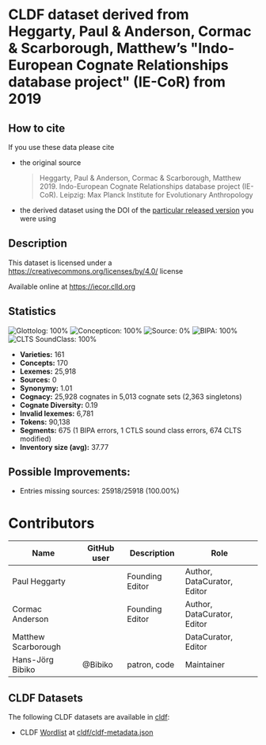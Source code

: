 # CLDF dataset derived from Heggarty, Paul & Anderson, Cormac & Scarborough, Matthew’s "Indo-European Cognate Relationships database project" (IE-CoR) from 2019

## How to cite

If you use these data please cite
- the original source
  > Heggarty, Paul & Anderson, Cormac & Scarborough, Matthew 2019. Indo-European Cognate Relationships database project (IE-CoR). Leipzig: Max Planck Institute for Evolutionary Anthropology
- the derived dataset using the DOI of the [particular released version](releases/) you were using

## Description


This dataset is licensed under a https://creativecommons.org/licenses/by/4.0/ license

Available online at https://iecor.clld.org

## Statistics


![Glottolog: 100%](https://img.shields.io/badge/Glottolog-100%25-brightgreen.svg "Glottolog: 100%")
![Concepticon: 100%](https://img.shields.io/badge/Concepticon-100%25-brightgreen.svg "Concepticon: 100%")
![Source: 0%](https://img.shields.io/badge/Source-0%25-red.svg "Source: 0%")
![BIPA: 100%](https://img.shields.io/badge/BIPA-100%25-brightgreen.svg "BIPA: 100%")
![CLTS SoundClass: 100%](https://img.shields.io/badge/CLTS%20SoundClass-100%25-brightgreen.svg "CLTS SoundClass: 100%")

- **Varieties:** 161
- **Concepts:** 170
- **Lexemes:** 25,918
- **Sources:** 0
- **Synonymy:** 1.01
- **Cognacy:** 25,928 cognates in 5,013 cognate sets (2,363 singletons)
- **Cognate Diversity:** 0.19
- **Invalid lexemes:** 6,781
- **Tokens:** 90,138
- **Segments:** 675 (1 BIPA errors, 1 CTLS sound class errors, 674 CLTS modified)
- **Inventory size (avg):** 37.77

## Possible Improvements:



- Entries missing sources: 25918/25918 (100.00%)

# Contributors

Name                | GitHub user  | Description                          | Role
---                 | ---          | ---                                  | ---
Paul Heggarty       | | Founding Editor | Author, DataCurator, Editor
Cormac Anderson     | | Founding Editor | Author, DataCurator, Editor
Matthew Scarborough | |                 | DataCurator, Editor
Hans-Jörg Bibiko    | @Bibiko       | patron, code     | Maintainer




## CLDF Datasets

The following CLDF datasets are available in [cldf](cldf):

- CLDF [Wordlist](https://github.com/cldf/cldf/tree/master/modules/Wordlist) at [cldf/cldf-metadata.json](cldf/cldf-metadata.json)